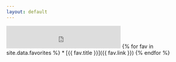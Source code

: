 ```yaml
---
layout: default
---
```

<iframe src="https://duckduckgo.com/search.html?duck=yes&bgcolor=272822&focus=yes" style="overflow:hidden;margin:0;padding:0;max-width:900px;height:60px;" frameborder="0"></iframe>
{% for fav in site.data.favorites %}
* [{{ fav.title }}]({{ fav.link }})
{% endfor %}
<div id="cont_d59b9658b0ffc396f7f7cbb6f0de78ca"><script type="text/javascript" async src="https://www.theweather.com/wid_loader/d59b9658b0ffc396f7f7cbb6f0de78ca"></script></div>
